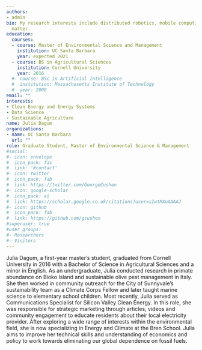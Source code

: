 ```yaml
---
authors:
- admin
bio: My research interests include distributed robotics, mobile computing and programmable
  matter.
education:
  courses:
  - course: Master of Environmental Science and Management
    institution: UC Santa Barbara
    year: expected 2021
  - course: BS in Agricultural Sciences
    institution: Cornell University
    year: 2016
  #- course: BSc in Artificial Intelligence
  #  institution: Massachusetts Institute of Technology
  #  year: 2008
email: ""
interests:
- Clean Energy and Energy Systems
- Data Science
- Sustainable Agriculture
name: Julia Dagum
organizations:
- name: UC Santa Barbara
  url: ""
role: Graduate Student, Master of Environmental Science & Management 
#social:
#- icon: envelope
#  icon_pack: fas
#  link: '#contact'
#- icon: twitter
#  icon_pack: fab
#  link: https://twitter.com/GeorgeCushen
#- icon: google-scholar
#  icon_pack: ai
#  link: https://scholar.google.co.uk/citations?user=sIwtMXoAAAAJ
#- icon: github
#  icon_pack: fab
#  link: https://github.com/gcushen
#superuser: true
#user_groups:
#- Researchers
#- Visitors
---
```


Julia Dagum, a first-year master’s student, graduated from Cornell University in 2016 with a Bachelor of Science in Agricultural Sciences and a minor in English. As an undergraduate, Julia conducted research in primate abundance on Bioko Island and sustainable olive pest management in Italy. She then worked in community outreach for the City of Sunnyvale’s sustainability team as a Climate Corps Fellow and later taught marine science to elementary school children. Most recently, Julia served as Communications Specialist for Silicon Valley Clean Energy. In this role, she was responsible for strategic marketing through articles, videos and community engagement to educate residents about their local electricity provider. After exploring a wide range of interests within the environmental field, she is now specializing in Energy and Climate at the Bren School. Julia aims to improve her technical skills and understanding of economics and policy to work towards eliminating our global dependence on fossil fuels.


